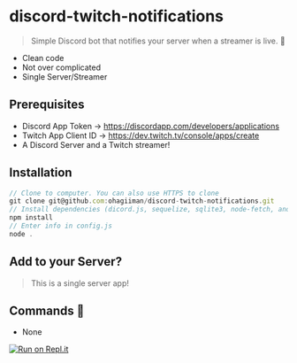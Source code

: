 # discord-twitch-notifications

> Simple Discord bot that notifies your server when a streamer is live. 🍙

- Clean code
- Not over complicated
- Single Server/Streamer

## Prerequisites

- Discord App Token -> https://discordapp.com/developers/applications
- Twitch App Client ID -> https://dev.twitch.tv/console/apps/create
- A Discord Server and a Twitch streamer!

## Installation

```js
// Clone to computer. You can also use HTTPS to clone
git clone git@github.com:ohagiiman/discord-twitch-notifications.git
// Install dependencies (dicord.js, sequelize, sqlite3, node-fetch, and cron)
npm install
// Enter info in config.js
node .
```

## Add to your Server?

> This is a single server app!

## Commands 🗿

- None


[![Run on Repl.it](https://repl.it/badge/github/WoruWoru/discord-twitch-notifications)](https://repl.it/github/WoruWoru/discord-twitch-notifications)